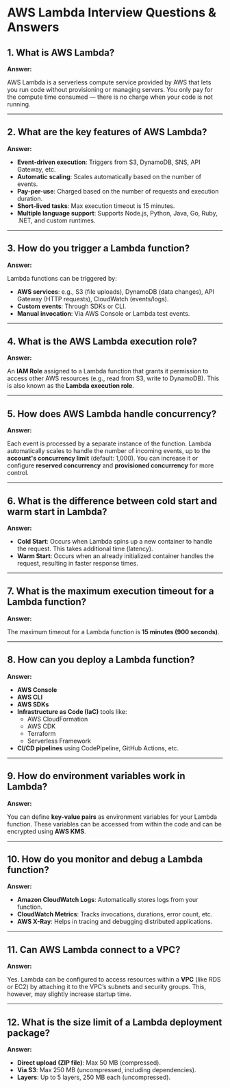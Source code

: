 # AWS Lambda Interview Questions & Answers

## 1. What is AWS Lambda?

**Answer:**

AWS Lambda is a serverless compute service provided by AWS that lets you run code without provisioning or managing servers. You only pay for the compute time consumed — there is no charge when your code is not running.

---

## 2. What are the key features of AWS Lambda?

**Answer:**

- **Event-driven execution**: Triggers from S3, DynamoDB, SNS, API Gateway, etc.
- **Automatic scaling**: Scales automatically based on the number of events.
- **Pay-per-use**: Charged based on the number of requests and execution duration.
- **Short-lived tasks**: Max execution timeout is 15 minutes.
- **Multiple language support**: Supports Node.js, Python, Java, Go, Ruby, .NET, and custom runtimes.

---

## 3. How do you trigger a Lambda function?

**Answer:**

Lambda functions can be triggered by:
- **AWS services**: e.g., S3 (file uploads), DynamoDB (data changes), API Gateway (HTTP requests), CloudWatch (events/logs).
- **Custom events**: Through SDKs or CLI.
- **Manual invocation**: Via AWS Console or Lambda test events.

---

## 4. What is the AWS Lambda execution role?

**Answer:**

An **IAM Role** assigned to a Lambda function that grants it permission to access other AWS resources (e.g., read from S3, write to DynamoDB). This is also known as the **Lambda execution role**.

---

## 5. How does AWS Lambda handle concurrency?

**Answer:**

Each event is processed by a separate instance of the function. Lambda automatically scales to handle the number of incoming events, up to the **account's concurrency limit** (default: 1,000). You can increase it or configure **reserved concurrency** and **provisioned concurrency** for more control.

---

## 6. What is the difference between cold start and warm start in Lambda?

**Answer:**

- **Cold Start**: Occurs when Lambda spins up a new container to handle the request. This takes additional time (latency).
- **Warm Start**: Occurs when an already initialized container handles the request, resulting in faster response times.

---

## 7. What is the maximum execution timeout for a Lambda function?

**Answer:**

The maximum timeout for a Lambda function is **15 minutes (900 seconds)**.

---

## 8. How can you deploy a Lambda function?

**Answer:**

- **AWS Console**
- **AWS CLI**
- **AWS SDKs**
- **Infrastructure as Code (IaC)** tools like:
  - AWS CloudFormation
  - AWS CDK
  - Terraform
  - Serverless Framework
- **CI/CD pipelines** using CodePipeline, GitHub Actions, etc.

---

## 9. How do environment variables work in Lambda?

**Answer:**

You can define **key-value pairs** as environment variables for your Lambda function. These variables can be accessed from within the code and can be encrypted using **AWS KMS**.

---

## 10. How do you monitor and debug a Lambda function?

**Answer:**

- **Amazon CloudWatch Logs**: Automatically stores logs from your function.
- **CloudWatch Metrics**: Tracks invocations, durations, error count, etc.
- **AWS X-Ray**: Helps in tracing and debugging distributed applications.

---

## 11. Can AWS Lambda connect to a VPC?

**Answer:**

Yes. Lambda can be configured to access resources within a **VPC** (like RDS or EC2) by attaching it to the VPC’s subnets and security groups. This, however, may slightly increase startup time.

---

## 12. What is the size limit of a Lambda deployment package?

**Answer:**

- **Direct upload (ZIP file)**: Max 50 MB (compressed).
- **Via S3**: Max 250 MB (uncompressed, including dependencies).
- **Layers**: Up to 5 layers, 250 MB each (uncompressed).